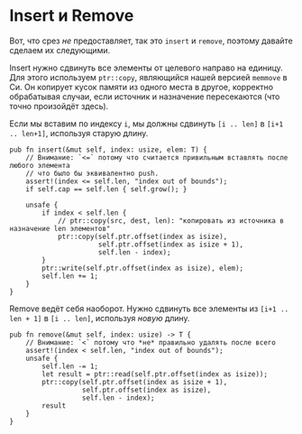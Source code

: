 # Insert и Remove

Вот, что срез *не* предоставляет, так это `insert` и `remove`, поэтому давайте сделаем их следующими.

Insert нужно сдвинуть все элементы от целевого направо на единицу. Для этого используем `ptr::copy`, являющийся нашей версией `memmove` в Си. Он копирует кусок памяти из одного места в другое, корректно обрабатывая случаи, если источник и назначение пересекаются (что точно произойдёт здесь).

Если мы вставим по индексу `i`, мы должны сдвинуть `[i .. len]` в `[i+1 .. len+1]`, используя старую длину.

<!-- ignore: simplified code -->

```rust,ignore
pub fn insert(&mut self, index: usize, elem: T) {
    // Внимание: `<=` потому что считается привильным вставлять после любого элемента
    // что было бы эквивалентно push.
    assert!(index <= self.len, "index out of bounds");
    if self.cap == self.len { self.grow(); }

    unsafe {
        if index < self.len {
            // ptr::copy(src, dest, len): "копировать из источника в назначение len элементов"
            ptr::copy(self.ptr.offset(index as isize),
                      self.ptr.offset(index as isize + 1),
                      self.len - index);
        }
        ptr::write(self.ptr.offset(index as isize), elem);
        self.len += 1;
    }
}
```

Remove ведёт себя наоборот. Нужно сдвинуть все элементы из `[i+1 .. len + 1]` в `[i .. len]`, используя *новую* длину.

<!-- ignore: simplified code -->

```rust,ignore
pub fn remove(&mut self, index: usize) -> T {
    // Внимание: `<` потому что *не* правильно удалять после всего
    assert!(index < self.len, "index out of bounds");
    unsafe {
        self.len -= 1;
        let result = ptr::read(self.ptr.offset(index as isize));
        ptr::copy(self.ptr.offset(index as isize + 1),
                  self.ptr.offset(index as isize),
                  self.len - index);
        result
    }
}
```
